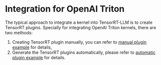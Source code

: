 # Integration for OpenAI Triton

The typical approach to integrate a kernel into TensorRT-LLM is to create TensorRT plugins.
Specially for integrating OpenAI Triton kernels, there are two methods:

1. Creating TensorRT plugin manually, you can refer to [manual plugin example](./manual_plugin/) for details,
2. Generate the TensorRT plugins automatically, please refer to [automatic plugin example](./plugin_autogen/) for details.
